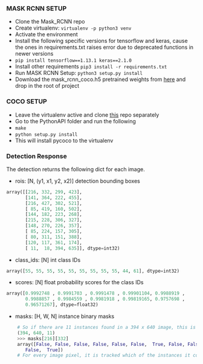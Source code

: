 ### MASK RCNN SETUP

* Clone the Mask_RCNN repo
* Create virtualenv: `virtualenv -p python3 venv`
* Activate the environment
* Install the following specific versions for tensorflow and keras, cause the ones in requirements.txt raises error due to deprecated functions in newer versions
* `pip install tensorflow==1.13.1 keras==2.1.0`
* Install other requirements `pip3 install -r requirements.txt`
* Run MASK RCNN Setup: `python3 setup.py install`
* Download the mask_rcnn_coco.h5 pretrained weights from [here](https://github.com/matterport/Mask_RCNN/releases) and drop in the root of project

### COCO SETUP
* Leave the virtualenv active and clone [this](https://github.com/waleedka/coco) repo separately
* Go to the PythonAPI folder and run the following
* `make`
* `python setup.py install`
* This will install pycoco to the virtualenv


### Detection Response
The detection returns the following dict for each image.
* rois: [N, (y1, x1, y2, x2)] detection bounding boxes

```python
array([[216, 332, 299, 423],
       [141, 364, 222, 455],
       [216, 427, 302, 521],
       [ 85, 419, 160, 502],
       [144, 182, 223, 268],
       [215, 228, 306, 327],
       [148, 270, 226, 357],
       [ 85, 224, 157, 305],
       [ 80, 311, 151, 388],
       [120, 117, 361, 174],
       [ 11,  18, 394, 635]], dtype=int32)
```
* class_ids: [N] int class IDs

```python
array([55, 55, 55, 55, 55, 55, 55, 55, 55, 44, 61], dtype=int32)
```

* scores: [N] float probability scores for the class IDs

```python
array([0.9992748 , 0.9991703 , 0.9991478 , 0.99901104, 0.9988919 ,
       0.9988857 , 0.9984559 , 0.9981918 , 0.99819165, 0.9757698 ,
       0.96571267], dtype=float32)
```
* masks: [H, W, N] instance binary masks

```python
    # So if there are 11 instances found in a 394 x 640 image, this is what the shape of the mask looks like.
    (394, 640, 11)
    >>> masks[216][332]
    array([False, False, False, False, False, False,  True, False, False,
       False,  True])
    # For every image pixel, it is tracked which of the instances it contains through the boolean mask. So ideally, if you traverse through the tensor as masks[x][y][0], you should get the mask for the first instance.
```